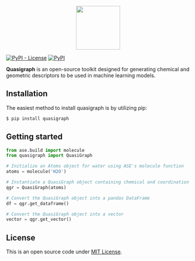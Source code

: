 <p align="center">
<img src="https://raw.githubusercontent.com/leseixas/quasigraph/master/logo.png" style="height: 120px"></p>

[![PyPI - License](https://img.shields.io/pypi/l/quasigraph?color=green&style=for-the-badge)](LICENSE.txt)    [![PyPI](https://img.shields.io/pypi/v/quasigraph?color=red&label=version&style=for-the-badge)](https://pypi.org/project/quasigraph/) 

**Quasigraph** is an open-source toolkit designed for generating chemical and geometric descriptors to be used in machine learning models.

## Installation

The easiest method to install quasigraph is by utilizing pip:
```bash
$ pip install quasigraph
```

## Getting started

```python
from ase.build import molecule
from quasigraph import QuasiGraph

# Initialize an Atoms object for water using ASE's molecule function
atoms = molecule('H2O')

# Instantiate a QuasiGraph object containing chemical and coordination numbers
qgr = QuasiGraph(atoms)

# Convert the QuasiGraph object into a pandas DataFrame
df = qgr.get_dataframe()

# Convert the QuasiGraph object into a vector
vector = qgr.get_vector()

```

## License

This is an open source code under [MIT License](LICENSE.txt).

